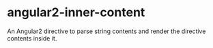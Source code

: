 # angular2-inner-content
An Angular2 directive to parse string contents and render the directive contents inside it.
